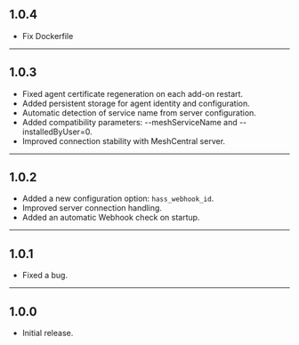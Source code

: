 ## 1.0.4

- Fix Dockerfile

---

## 1.0.3

- Fixed agent certificate regeneration on each add-on restart.
- Added persistent storage for agent identity and configuration.
- Automatic detection of service name from server configuration.
- Added compatibility parameters: --meshServiceName and --installedByUser=0.
- Improved connection stability with MeshCentral server.

---

## 1.0.2

- Added a new configuration option: `hass_webhook_id`.
- Improved server connection handling.
- Added an automatic Webhook check on startup.

---

## 1.0.1

- Fixed a bug.

---

## 1.0.0

- Initial release.
